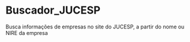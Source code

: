 # Buscador_JUCESP
Busca informações de empresas no site do JUCESP, a partir do nome ou NIRE da empresa
